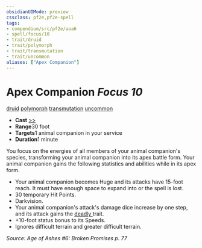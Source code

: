 ```yaml
---
obsidianUIMode: preview
cssclass: pf2e,pf2e-spell
tags:
- compendium/src/pf2e/aoa6
- spell/focus/10
- trait/druid
- trait/polymorph
- trait/transmutation
- trait/uncommon
aliases: ["Apex Companion"]
---
```

# Apex Companion *Focus 10*   
[druid](/rules/traits/druid.md)  [polymorph](/rules/traits/polymorph.md)  [transmutation](/rules/traits/transmutation.md)  [uncommon](/rules/traits/uncommon.md)  

- **Cast** [>>](/rules/core-rulebook/chapter-9-playing-the-game.md#Actions "Two-Action") 
- **Range**30 foot
- **Targets**1 animal companion in your service
- **Duration**1 minute

You focus on the energies of all members of your animal companion's species, transforming your animal companion into its apex battle form. Your animal companion gains the following statistics and abilities while in its apex form.

- Your animal companion becomes Huge and its attacks have 15-foot reach. It must have enough space to expand into or the spell is lost.
- 30 temporary Hit Points.
- Darkvision.
- Your animal companion's attack's damage dice increase by one step, and its attack gains the [deadly <d12>](/rules/traits/deadly.md) trait.
- +10-foot status bonus to its Speeds.
- Ignores difficult terrain and greater difficult terrain.

*Source: Age of Ashes #6: Broken Promises p. 77*